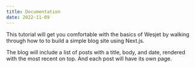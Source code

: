 ```yaml
---
title: Documentation
date: 2022-11-09
---
```


This tutorial will get you comfortable with the basics of Wesjet by walking through how to to build a simple blog site using Next.js.

The blog will include a list of posts with a title, body, and date, rendered with the most recent on top. And each post will have its own page.

